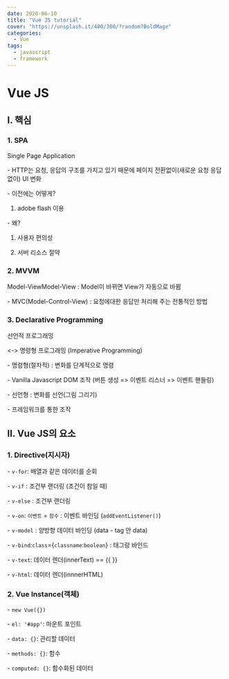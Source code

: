 ```yaml
---
date: 2020-06-10
title: "Vue JS tutorial"
cover: "https://unsplash.it/400/300/?random?BoldMage"
categories:
  - Vue
tags:
  - javascript
  - framework
---
```


# Vue JS

## I. 핵심

### 1. SPA

Single Page Application

\- HTTP는 요청, 응답의 구조를 가지고 있기 때문에 페이지 전환없이(새로운 요청 응답 없이) UI 변화

\- 이전에는 어떻게?

1. adobe flash 이용

\- 왜?

1. 사용자 편의성

2. 서버 리소스 절약

### 2. MVVM

Model-ViewModel-View : Model이 바뀌면 View가 자동으로 바뀜

\- MVC(Model-Control-View) : 요청에대한 응답만 처리해 주는 전통적인 방법

### 3. Declarative Programming

선언적 프로그래밍

<-> 명령형 프로그래밍 (Imperative Programming)

\- 명령형(절차적) : 변화를 단계적으로 명령

\- Vanilla Javascript DOM 조작 (버튼 생성 => 이벤트 리스너 => 이벤트 핸들링)

\- 선언형 : 변화를 선언(그림 그리기)

\- 프레임워크를 통한 조작

## II. Vue JS의 요소

### 1. Directive(지시자)

\- `v-for`: 배열과 같은 데이터를 순회

\- `v-if` : 조건부 랜더링 (조건이 참일 때)

\- `v-else` : 조건부 랜더링

\- `v-on`: `이벤트` = `함수` : 이벤트 바인딩 (`addEventListener()`)

\- `v-model` : 양방향 데이터 바인딩 (data - tag 안 data)

\- `v-bind`:`class`={`classname`:`boolean`} : 태그랑 바인드

\- `v-text`: 데이터 렌더(innerText) == {{ }}

\- `v-html`: 데이터 렌더(innnerHTML)

### 2. Vue Instance(객체)

\- `new Vue({})`

\- `el: '#app'`: 마운트 포인트

\- `data: {}`: 관리할 데이터

\- `methods: {}`: 함수

\- `computed: {}`: 함수화된 데이터

